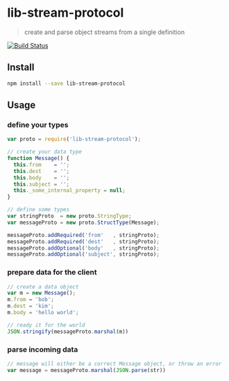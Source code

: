 # lib-stream-protocol

> create and parse object streams from a single definition

[![Build Status](https://travis-ci.org/groundwater/node-lib-stream-protocol.svg?branch=master)](https://travis-ci.org/groundwater/node-lib-stream-protocol)

## Install

```bash
npm install --save lib-stream-protocol
```

## Usage

### define your types

```javascript
var proto = require('lib-stream-protocol');

// create your data type
function Message() {
  this.from    = '';
  this.dest    = '';
  this.body    = '';
  this.subject = '';
  this._some_internal_property = null;
}

// define some types
var stringProto  = new proto.StringType;
var messageProto = new proto.StructType(Message);

messageProto.addRequired('from'   , stringProto);
messageProto.addRequired('dest'   , stringProto);
messageProto.addOptional('body'   , stringProto);
messageProto.addOptional('subject', stringProto);
```

### prepare data for the client

```javascript
// create a data object
var m = new Message();
m.from = 'bob';
m.dest = 'kim';
m.body = 'hello world';

// ready it for the world
JSON.stringify(messageProto.marshal(m))
```

### parse incoming data

```javascript
// message will either be a correct Message object, or throw an error
var message = messageProto.marshal(JSON.parse(str))
```
